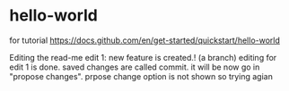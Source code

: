 # hello-world
for tutorial https://docs.github.com/en/get-started/quickstart/hello-world

Editing the read-me
edit 1: new feature is created.! (a branch) editing for edit 1 is done. saved changes are called commit. it will be now go in "propose changes". 
prpose change option is not shown so trying agian
